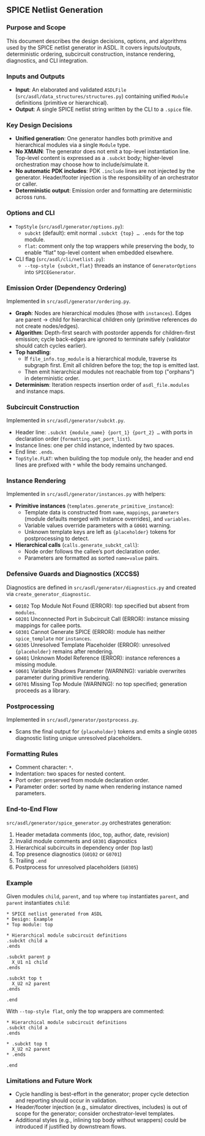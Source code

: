 ## SPICE Netlist Generation

### Purpose and Scope
This document describes the design decisions, options, and algorithms used by the SPICE netlist generator in ASDL. It covers inputs/outputs, deterministic ordering, subcircuit construction, instance rendering, diagnostics, and CLI integration.

### Inputs and Outputs
- **Input**: An elaborated and validated `ASDLFile` (`src/asdl/data_structures/structures.py`) containing unified `Module` definitions (primitive or hierarchical).
- **Output**: A single SPICE netlist string written by the CLI to a `.spice` file.

### Key Design Decisions
- **Unified generation**: One generator handles both primitive and hierarchical modules via a single `Module` type.
- **No XMAIN**: The generator does not emit a top-level instantiation line. Top-level content is expressed as a `.subckt` body; higher-level orchestration may choose how to include/simulate it.
- **No automatic PDK includes**: PDK `.include` lines are not injected by the generator. Header/footer injection is the responsibility of an orchestrator or caller.
- **Deterministic output**: Emission order and formatting are deterministic across runs.

### Options and CLI
- `TopStyle` (`src/asdl/generator/options.py`):
  - `subckt` (default): emit normal `.subckt {top} … .ends` for the top module.
  - `flat`: comment only the top wrappers while preserving the body, to enable “flat” top-level content when embedded elsewhere.
- CLI flag (`src/asdl/cli/netlist.py`):
  - `--top-style {subckt,flat}` threads an instance of `GeneratorOptions` into `SPICEGenerator`.

### Emission Order (Dependency Ordering)
Implemented in `src/asdl/generator/ordering.py`.
- **Graph**: Nodes are hierarchical modules (those with `instances`). Edges are parent → child for hierarchical children only (primitive references do not create nodes/edges).
- **Algorithm**: Depth-first search with postorder appends for children-first emission; cycle back-edges are ignored to terminate safely (validator should catch cycles earlier).
- **Top handling**:
  - If `file_info.top_module` is a hierarchical module, traverse its subgraph first. Emit all children before the top; the top is emitted last.
  - Then emit hierarchical modules not reachable from top ("orphans") in deterministic order.
- **Determinism**: Iteration respects insertion order of `asdl_file.modules` and instance maps.

### Subcircuit Construction
Implemented in `src/asdl/generator/subckt.py`.
- Header line: `.subckt {module_name} {port_1} {port_2} …` with ports in declaration order (`formatting.get_port_list`).
- Instance lines: one per child instance, indented by two spaces.
- End line: `.ends`.
- `TopStyle.FLAT`: when building the top module only, the header and end lines are prefixed with `*` while the body remains unchanged.

### Instance Rendering
Implemented in `src/asdl/generator/instances.py` with helpers:
- **Primitive instances** (`templates.generate_primitive_instance`):
  - Template data is constructed from `name`, `mappings`, `parameters` (module defaults merged with instance overrides), and `variables`.
  - Variable values override parameters with a `G0601` warning.
  - Unknown template keys are left as `{placeholder}` tokens for postprocessing to detect.
- **Hierarchical calls** (`calls.generate_subckt_call`):
  - Node order follows the callee’s port declaration order.
  - Parameters are formatted as sorted `name=value` pairs.

### Defensive Guards and Diagnostics (XCCSS)
Diagnostics are defined in `src/asdl/generator/diagnostics.py` and created via `create_generator_diagnostic`.
- `G0102` Top Module Not Found (ERROR): top specified but absent from `modules`.
- `G0201` Unconnected Port in Subcircuit Call (ERROR): instance missing mappings for callee ports.
- `G0301` Cannot Generate SPICE (ERROR): module has neither `spice_template` nor `instances`.
- `G0305` Unresolved Template Placeholder (ERROR): unresolved `{placeholder}` remains after rendering.
- `G0401` Unknown Model Reference (ERROR): instance references a missing module.
- `G0601` Variable Shadows Parameter (WARNING): variable overwrites parameter during primitive rendering.
- `G0701` Missing Top Module (WARNING): no top specified; generation proceeds as a library.

### Postprocessing
Implemented in `src/asdl/generator/postprocess.py`.
- Scans the final output for `{placeholder}` tokens and emits a single `G0305` diagnostic listing unique unresolved placeholders.

### Formatting Rules
- Comment character: `*`.
- Indentation: two spaces for nested content.
- Port order: preserved from module declaration order.
- Parameter order: sorted by name when rendering instance named parameters.

### End-to-End Flow
`src/asdl/generator/spice_generator.py` orchestrates generation:
1) Header metadata comments (doc, top, author, date, revision)
2) Invalid module comments and `G0301` diagnostics
3) Hierarchical subcircuits in dependency order (top last)
4) Top presence diagnostics (`G0102` or `G0701`)
5) Trailing `.end`
6) Postprocess for unresolved placeholders (`G0305`)

### Example
Given modules `child`, `parent`, and `top` where `top` instantiates `parent`, and `parent` instantiates `child`:

```spice
* SPICE netlist generated from ASDL
* Design: Example
* Top module: top

* Hierarchical module subcircuit definitions
.subckt child a
.ends

.subckt parent p
  X_U1 n1 child
.ends

.subckt top t
  X_U2 n2 parent
.ends

.end
```

With `--top-style flat`, only the top wrappers are commented:

```spice
* Hierarchical module subcircuit definitions
.subckt child a
.ends

* .subckt top t
  X_U2 n2 parent
* .ends

.end
```

### Limitations and Future Work
- Cycle handling is best-effort in the generator; proper cycle detection and reporting should occur in validation.
- Header/footer injection (e.g., simulator directives, includes) is out of scope for the generator; consider orchestrator-level templates.
- Additional styles (e.g., inlining top body without wrappers) could be introduced if justified by downstream flows.


